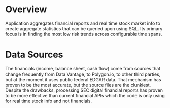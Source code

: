 # Overview
Application aggregates financial reports and real time stock market info to create aggregate statistics that can be queried upon using SQL. Its primary focus is in finding the most low risk trends across configurable time spans.

# Data Sources
The financials (income, balance sheet, cash flow) come from sources that change frequently from Data Vantage, to Polygon.io, to other third parties, but at the moment it uses public federal EDGAR data. That mechanism has proven to be the most accurate, but the source files are the clunkiest. Despite the drawbacks, processing SEC digital financial reports has proven to be more effective than current financial APIs which the code is only using for real time stock info and not financials.



